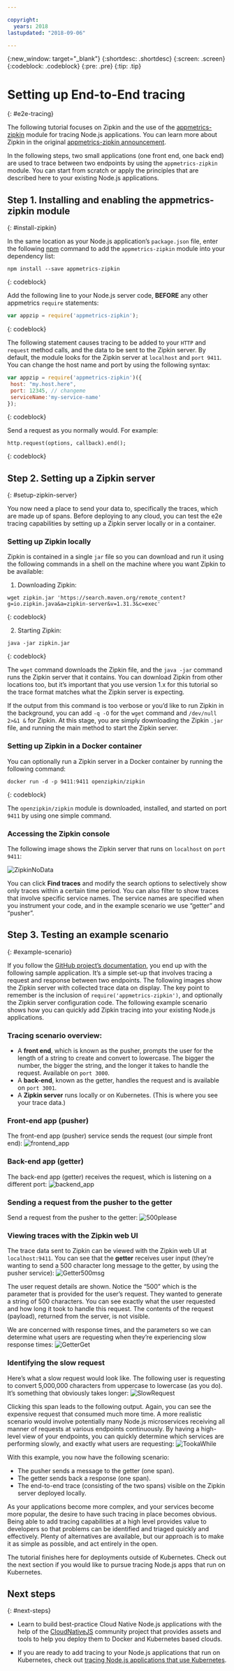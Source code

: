 ```yaml
---

copyright:
  years: 2018
lastupdated: "2018-09-06"

---
```

{:new_window: target="_blank"}
{:shortdesc: .shortdesc}
{:screen: .screen}
{:codeblock: .codeblock}
{:pre: .pre}
{:tip: .tip}

# Setting up End-to-End tracing
{: #e2e-tracing}

The following tutorial focuses on Zipkin and the use of the [appmetrics-zipkin](https://github.com/RuntimeTools/appmetrics-zipkin) module for tracing Node.js applications. You can learn more about Zipkin in the original [appmetrics-zipkin announcement](https://developer.ibm.com/node/2017/10/26/add-zipkin-open-tracing-support-node-js-application-one-line-code/). 

In the following steps, two small applications (one front end, one back end) are used to trace between two endpoints by using the `appmetrics-zipkin` module. You can start from scratch or apply the principles that are described here to your existing Node.js applications. 

## Step 1. Installing and enabling the appmetrics-zipkin module
{: #install-zipkin}

In the same location as your Node.js application’s `package.json` file, enter the following [npm](https://nodejs.org/) command to add the `appmetrics-zipkin` module into your dependency list:
```
npm install --save appmetrics-zipkin
```
{: codeblock}

Add the following line to your Node.js server code, **BEFORE** any other appmetrics `require` statements:
```js
var appzip = require('appmetrics-zipkin');
```
{: codeblock}

The following statement causes tracing to be added to your `HTTP` and `request` method calls, and the data to be sent to the Zipkin server. By default, the module looks for the Zipkin server at `localhost` and `port 9411`. You can change the host name and port by using the following syntax:
```js
var appzip = require('appmetrics-zipkin')({
 host: "my.host.here",
 port: 12345, // changeme
 serviceName:'my-service-name'
});
```
{: codeblock}

Send a request as you normally would. For example:
```
http.request(options, callback).end();
```
{: codeblock} 

## Step 2. Setting up a Zipkin server
{: #setup-zipkin-server}

You now need a place to send your data to, specifically the traces, which are made up of spans. Before deploying to any cloud, you can test the e2e tracing capabilities by setting up a Zipkin server locally or in a container. 

### Setting up Zipkin locally

Zipkin is contained in a single `jar` file so you can download and run it using the following commands in a shell on the machine where you want Zipkin to be available:

1. Downloading Zipkin:
  ```
  wget zipkin.jar 'https://search.maven.org/remote_content?g=io.zipkin.java&a=zipkin-server&v=1.31.3&c=exec'
  ```
  {: codeblock}

2. Starting Zipkin:
  ```
  java -jar zipkin.jar
  ```
  {: codeblock}

  The `wget` command downloads the Zipkin file, and the `java -jar` command runs the Zipkin server that it contains. You can download Zipkin from other locations too, but it’s important that you use version 1.x for this tutorial so the trace format matches what the Zipkin server is expecting.

  If the output from this command is too verbose or you’d like to run Zipkin in the background, you can add `-q -O` for the `wget` command and `/dev/null 2>&1 &` for Zipkin. At this stage, you are simply downloading the Zipkin `.jar` file, and running the main method to start the Zipkin server.

### Setting up Zipkin in a Docker container

You can optionally run a Zipkin server in a Docker container by running the following command:
```
docker run -d -p 9411:9411 openzipkin/zipkin
```
{: codeblock}

The `openzipkin/zipkin` module is downloaded, installed, and started on port `9411` by using one simple command.

### Accessing the Zipkin console
The following image shows the Zipkin server that runs on `localhost` on `port 9411`:

![ZipkinNoData](images/ZipkinNoData.png)

You can click **Find traces** and modify the search options to selectively show only traces within a certain time period. You can also filter to show traces that involve specific service names. The service names are specified when you instrument your code, and in the example scenario we use “getter” and “pusher”.

## Step 3. Testing an example scenario
{: #example-scenario}

If you follow the [GitHub project’s documentation](https://github.com/ibm-developer/nodejs-zipkin-tracing), you end up with the following sample application. It’s a simple set-up that involves tracing a request and response between two endpoints. The following images show the Zipkin server with collected trace data on display. The key point to remember is the inclusion of `require('appmetrics-zipkin')`, and optionally the Zipkin server configuration code. The following example scenario shows how you can quickly add Zipkin tracing into your existing Node.js applications.

### Tracing scenario overview:
* A **front end**, which is known as the pusher, prompts the user for the length of a string to create and convert to lowercase. The bigger the number, the bigger the string, and the longer it takes to handle the request. Available on `port 3000`.
* A **back-end**, known as the getter, handles the request and is available on `port 3001`.
* A **Zipkin server** runs locally or on Kubernetes. (This is where you see your trace data.)

### Front-end app (pusher)
The front-end app (pusher) service sends the request (our simple front end):
![frontend_app](images/frontend_app.png)

### Back-end app (getter)
The back-end app (getter) receives the request, which is listening on a different port:
![backend_app](images/Backend.png)

### Sending a request from the pusher to the getter
Send a request from the pusher to the getter:
![500please](images/500Please.png)

### Viewing traces with the Zipkin web UI
The trace data sent to Zipkin can be viewed with the Zipkin web UI at `localhost:9411`. You can see that the **getter** receives user input (they’re wanting to send a 500 character long message to the getter, by using the pusher service):
![Getter500msg](images/Getter500Msg.png)

The user request details are shown. Notice the “500” which is the parameter that is provided for the user’s request. They wanted to generate a string of 500 characters. You can see exactly what the user requested and how long it took to handle this request. The contents of the request (payload), returned from the server, is not visible. 

We are concerned with response times, and the parameters so we can determine what users are requesting when they’re experiencing slow response times: 
![GetterGet](images/GetterGet.png)

### Identifying the slow request
Here’s what a slow request would look like. The following user is requesting to convert 5,000,000 characters from uppercase to lowercase (as you do). It’s something that obviously takes longer:
![SlowRequest](images/SlowRequest.png)

Clicking this span leads to the following output. Again, you can see the expensive request that consumed much more time. A more realistic scenario would involve potentially many Node.js microservices receiving all manner of requests at various endpoints continuously. By having a high-level view of your endpoints, you can quickly determine which services are performing slowly, and exactly what users are requesting: 
![TookaWhile](images/TookAWhile.png)

With this example, you now have the following scenario:

* The pusher sends a message to the getter (one span).
* The getter sends back a response (one span).
* The end-to-end trace (consisting of the two spans) visible on the Zipkin server deployed locally.

As your applications become more complex, and your services become more popular, the desire to have such tracing in place becomes obvious. Being able to add tracing capabilities at a high level provides value to developers so that problems can be identified and triaged quickly and effectively. Plenty of alternatives are available, but our approach is to make it as simple as possible, and act entirely in the open.

The tutorial finishes here for deployments outside of Kubernetes. Check out the next section if you would like to pursue tracing Node.js apps that run on Kubernetes.

## Next steps
{: #next-steps}

* Learn to build best-practice Cloud Native Node.js applications with the help of the [CloudNativeJS](https://www.cloudnativejs.io/) community project that provides assets and tools to help you deploy them to Docker and Kubernetes based clouds.

* If you are ready to add tracing to your Node.js applications that run on Kubernetes, check out [tracing Node.js applications that use Kubernetes](https://developer.ibm.com/node/tutorial-end-end-tracing-node-js-applications/#appservice).

